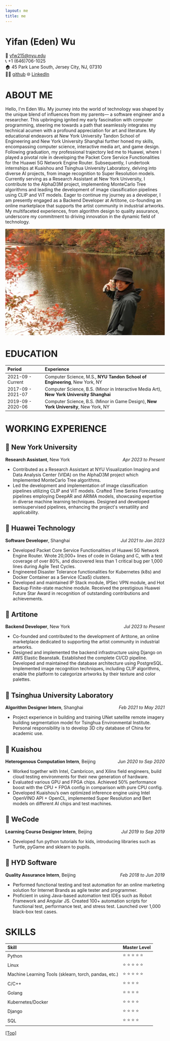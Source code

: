 ```yaml
---
layout: me
title: me
---
```

# Yifan (Eden) Wu
:email: yfw215@nyu.edu  
:telephone_receiver: +1 (646)706-1025  
:house: 45 Park Lane South, Jersey City, NJ, 07310  
:technologist: [github](https://github.com/EdenWuyifan)
:globe_with_meridians: [LinkedIn](https://www.linkedin.com/in/yifan-wu-9a2784192/)

# ABOUT ME

Hello, I'm Eden Wu. My journey into the world of technology was shaped by the unique blend of influences from my parents— a software engineer and a researcher. This upbringing ignited my early fascination with computer programming, steering me towards a path that seamlessly integrates my technical acumen with a profound appreciation for art and literature. My educational endeavors at New York University Tandon School of Engineering and New York University Shanghai further honed my skills, encompassing computer science, interactive media art, and game design. Following graduation, my professional trajectory led me to Huawei, where I played a pivotal role in developing the Packet Core Service Functionalities for the Huawei 5G Network Engine Router. Subsequently, I undertook internships at Kuaishou and Tsinghua University Laboratory, delving into diverse AI projects, from image recognition to Super Resolution models. Currently serving as a Research Assistant at New York University, I contribute to the AlphaD3M project, implementing MonteCarlo Tree algorithms and leading the development of image classification pipelines using CLIP and ViT models. Eager to continue my journey as a developer, I am presently engaged as a Backend Developer at Artitone, co-founding an online marketplace that supports the artist community in industrial artworks. My multifaceted experiences, from algorithm design to quality assurance, underscore my commitment to driving innovation in the dynamic field of technology.

![profile](/assets/img/profile/Eden-2023-12-12-23.25.35.jpeg)

# EDUCATION
  
| Period | Experience |
| :-------------- | :-------------- |
| 2021-09 - Current | Computer Science, M.S., **NYU Tandon School of Engineering**, New York, NY |
| 2017-09 - 2021-07 | Computer Science, B.S. (Minor in Interactive Media Art), **New York University Shanghai** |
| 2019-09 - 2020-06 | Computer Science, B.S. (Minor in Game Design), **New York University**, New York, NY |


# WORKING EXPERIENCE

## :large_blue_circle: New York University 
<p style="text-align:left;">
    <b>Research Assistant</b>, New York
    <span style="float:right;">
        <i>Apr 2023 to Present</i>
    </span>
</p>

- Contributed as a Research Assistant at NYU Visualization Imaging and Data Analysis Center (VIDA) on the AlphaD3M project which Implemented MonteCarlo Tree algorithms.
- Led the development and implementation of image classification pipelines utilizing CLIP and ViT models. Crafted Time Series Forecasting pipelines employing DeepAR and ARIMA models, showcasing expertise in diverse machine learning techniques. Designed and developed semisupervised pipelines, enhancing the project's versatility and applicability.

## :large_blue_circle: Huawei Technology
<p style="text-align:left;">
    <b>Software Developer</b>, Shanghai
    <span style="float:right;">
        <i>Jul 2021 to Jan 2023</i>
    </span>
</p>

- Developed Packet Core Service Functionalities of Huawei 5G Network Engine Router. Wrote 20,000+ lines of code in Golang and C, with a test coverage of over 80%, and discovered less than 1 critical bug per 1,000 lines during Agile Test Cycles.
- Engineered Disaster Tolerance functionalities for Kubernetes (k8s) and Docker Container as a Service (CaaS) clusters.
- Developed and maintained IP Stack module, IPSec VPN module, and Hot Backup Finite-state machine module. Received the prestigious Huawei Future Star Award in recognition of outstanding contributions and achievements.

## :large_blue_circle: Artitone
<p style="text-align:left;">
    <b>Backend Developer</b>, New York
    <span style="float:right;">
        <i>Jul 2023 to Present</i>
    </span>
</p>

- Co-founded and contributed to the development of Artitone, an online marketplace dedicated to supporting the artist community in industrial artworks.
- Designed and implemented the backend infrastructure using Django on AWS Elastic Beanstalk. Established the complete CI/CD pipeline. Developed and maintained the database architecture using PostgreSQL. Implemented image recognition techniques, including CLIP algorithms, enable the platform to categorize artworks by their texture and color palettes.

## :large_blue_circle: Tsinghua University Laboratory
<p style="text-align:left;">
    <b>Algorithm Designer Intern</b>, Shanghai
    <span style="float:right;">
        <i>Feb 2021 to May 2021</i>
    </span>
</p>

- Project experience in building and training UNet satellite remote imagery building segmentation model for Tsinghua Environmental Institute. Personal responsibility is to develop 3D city database of China for academic use.

## :large_blue_circle: Kuaishou
<p style="text-align:left;">
    <b>Heterogenous Computation Intern</b>, Beijing
    <span style="float:right;">
        <i>Jun 2020 to Sep 2020</i>
    </span>
</p>

- Worked together with Intel, Cambricon, and Xilinx field engineers, build cloud testing environments for their new generation of hardware.
- Evaluated various GPU and FPGA chips. Achieved 50% performance boost with the CPU + FPGA config in comparison with pure CPU config.
- Developed Kuaishou’s own optimized inference engine using Intel OpenVINO API + OpenCL, implemented Super Resolution and Bert models on different AI chips and test machines.

## :large_blue_circle: WeCode
<p style="text-align:left;">
    <b>Learning Course Designer Intern</b>, Beijing
    <span style="float:right;">
        <i>Jul 2019 to Sep 2019</i>
    </span>
</p>

- Developed fun python tutorials for kids, introducing libraries such as Turtle, pyGame and sklearn to pupils.

## :large_blue_circle: HYD Software
<p style="text-align:left;">
    <b>Quality Assurance Intern</b>, Beijing
    <span style="float:right;">
        <i>Feb 2018 to Jun 2019</i>
    </span>
</p>

- Performed functional testing and test automation for an online marketing solution for Internet Brands as agile tester and programmer.
- Proficient in using Java-based automation test IDEs such as Robot Framework and Angular JS. Created 100+ automation scripts for functional test, performance test, and stress test. Launched over 1,000 black-box test cases.

# SKILLS

| Skill | Master Level |
| :-------------- | :-------------- |
| Python | :star: :star: :star: :star: :star: |
| Linux | :star: :star: :star: :star: :star: |
| Machine Learning Tools (sklearn, torch, pandas, etc.) | :star: :star: :star: :star: :star: |
| C/C++ | :star: :star: :star: :star: |
| Golang | :star: :star: :star: :star: |
| Kubernetes/Docker | :star: :star: :star: :star: |
| Django | :star: :star: :star: :star: |
| SQL | :star: :star: :star: :star: |



[[Top]](#top)